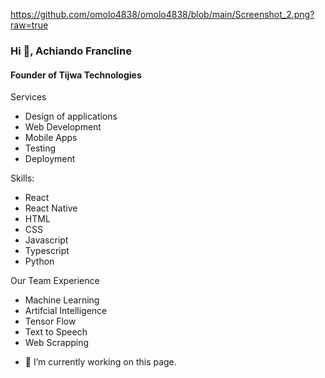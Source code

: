 https://github.com/omolo4838/omolo4838/blob/main/Screenshot_2.png?raw=true

### Hi 👋, Achiando Francline
#### Founder of Tijwa Technologies

Services
* Design of applications
* Web Development
* Mobile Apps
* Testing
* Deployment

Skills:  
*  React
*  React Native
*  HTML
*  CSS
*  Javascript
*  Typescript
*  Python

  Our Team Experience
  * Machine Learning
  * Artifcial Intelligence
  * Tensor Flow
  * Text to Speech
  * Web Scrapping

- 🔭 I’m currently working on this page. 

